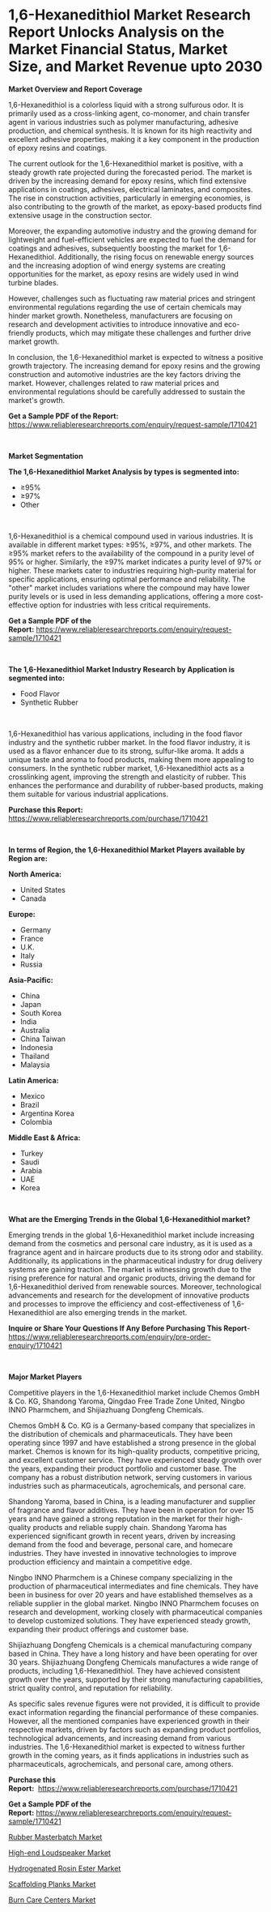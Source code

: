 <p><h1>1,6-Hexanedithiol Market Research Report Unlocks Analysis on the Market Financial Status, Market Size, and Market Revenue upto 2030</h1></p><p><strong>Market Overview and Report Coverage</strong></p>
<p><p>1,6-Hexanedithiol is a colorless liquid with a strong sulfurous odor. It is primarily used as a cross-linking agent, co-monomer, and chain transfer agent in various industries such as polymer manufacturing, adhesive production, and chemical synthesis. It is known for its high reactivity and excellent adhesive properties, making it a key component in the production of epoxy resins and coatings.</p><p>The current outlook for the 1,6-Hexanedithiol market is positive, with a steady growth rate projected during the forecasted period. The market is driven by the increasing demand for epoxy resins, which find extensive applications in coatings, adhesives, electrical laminates, and composites. The rise in construction activities, particularly in emerging economies, is also contributing to the growth of the market, as epoxy-based products find extensive usage in the construction sector.</p><p>Moreover, the expanding automotive industry and the growing demand for lightweight and fuel-efficient vehicles are expected to fuel the demand for coatings and adhesives, subsequently boosting the market for 1,6-Hexanedithiol. Additionally, the rising focus on renewable energy sources and the increasing adoption of wind energy systems are creating opportunities for the market, as epoxy resins are widely used in wind turbine blades.</p><p>However, challenges such as fluctuating raw material prices and stringent environmental regulations regarding the use of certain chemicals may hinder market growth. Nonetheless, manufacturers are focusing on research and development activities to introduce innovative and eco-friendly products, which may mitigate these challenges and further drive market growth.</p><p>In conclusion, the 1,6-Hexanedithiol market is expected to witness a positive growth trajectory. The increasing demand for epoxy resins and the growing construction and automotive industries are the key factors driving the market. However, challenges related to raw material prices and environmental regulations should be carefully addressed to sustain the market's growth.</p></p>
<p><strong>Get a Sample PDF of the Report:</strong> <a href="https://www.reliableresearchreports.com/enquiry/request-sample/1710421">https://www.reliableresearchreports.com/enquiry/request-sample/1710421</a></p>
<p>&nbsp;</p>
<p><strong>Market Segmentation</strong></p>
<p><strong>The 1,6-Hexanedithiol Market Analysis by types is segmented into:</strong></p>
<p><ul><li>≥95%</li><li>≥97%</li><li>Other</li></ul></p>
<p>&nbsp;</p>
<p><p>1,6-Hexanedithiol is a chemical compound used in various industries. It is available in different market types: ≥95%, ≥97%, and other markets. The ≥95% market refers to the availability of the compound in a purity level of 95% or higher. Similarly, the ≥97% market indicates a purity level of 97% or higher. These markets cater to industries requiring high-purity material for specific applications, ensuring optimal performance and reliability. The "other" market includes variations where the compound may have lower purity levels or is used in less demanding applications, offering a more cost-effective option for industries with less critical requirements.</p></p>
<p><strong>Get a Sample PDF of the Report:</strong>&nbsp;<a href="https://www.reliableresearchreports.com/enquiry/request-sample/1710421">https://www.reliableresearchreports.com/enquiry/request-sample/1710421</a></p>
<p>&nbsp;</p>
<p><strong>The 1,6-Hexanedithiol Market Industry Research by Application is segmented into:</strong></p>
<p><ul><li>Food Flavor</li><li>Synthetic Rubber</li></ul></p>
<p>&nbsp;</p>
<p><p>1,6-Hexanedithiol has various applications, including in the food flavor industry and the synthetic rubber market. In the food flavor industry, it is used as a flavor enhancer due to its strong, sulfur-like aroma. It adds a unique taste and aroma to food products, making them more appealing to consumers. In the synthetic rubber market, 1,6-Hexanedithiol acts as a crosslinking agent, improving the strength and elasticity of rubber. This enhances the performance and durability of rubber-based products, making them suitable for various industrial applications.</p></p>
<p><strong>Purchase this Report:</strong>&nbsp; <a href="https://www.reliableresearchreports.com/purchase/1710421">https://www.reliableresearchreports.com/purchase/1710421</a></p>
<p>&nbsp;</p>
<p><strong>In terms of Region, the 1,6-Hexanedithiol Market Players available by Region are:</strong></p>
<p>
    <p> <strong> North America: </strong>
        <ul>
            <li>United States</li>
            <li>Canada</li>
        </ul>
        </p> 
    <p> <strong> Europe: </strong>
        <ul>
            <li>Germany</li>
            <li>France</li>
            <li>U.K.</li>
            <li>Italy</li>
            <li>Russia</li>
        </ul>
        </p> 
    <p> <strong> Asia-Pacific: </strong>
        <ul>
            <li>China</li>
            <li>Japan</li>
            <li>South Korea</li>
            <li>India</li>
            <li>Australia</li>
            <li>China Taiwan</li>
            <li>Indonesia</li>
            <li>Thailand</li>
            <li>Malaysia</li>
        </ul>
        </p> 
    <p> <strong> Latin America: </strong>
        <ul>
            <li>Mexico</li>
            <li>Brazil</li>
            <li>Argentina Korea</li>
            <li>Colombia</li>
        </ul>
        </p> 
    <p> <strong> Middle East & Africa: </strong>
        <ul>
            <li>Turkey</li>
            <li>Saudi</li>
            <li>Arabia</li>
            <li>UAE</li>
            <li>Korea</li>
        </ul>
    </p>
    </p>
<p>&nbsp;</p>
<p><strong>What are the Emerging Trends in the Global 1,6-Hexanedithiol market?</strong></p>
<p><p>Emerging trends in the global 1,6-Hexanedithiol market include increasing demand from the cosmetics and personal care industry, as it is used as a fragrance agent and in haircare products due to its strong odor and stability. Additionally, its applications in the pharmaceutical industry for drug delivery systems are gaining traction. The market is witnessing growth due to the rising preference for natural and organic products, driving the demand for 1,6-Hexanedithiol derived from renewable sources. Moreover, technological advancements and research for the development of innovative products and processes to improve the efficiency and cost-effectiveness of 1,6-Hexanedithiol are also emerging trends in the market.</p></p>
<p><strong>Inquire or Share Your Questions If Any Before Purchasing This Report</strong>- <a href="https://www.reliableresearchreports.com/enquiry/pre-order-enquiry/1710421">https://www.reliableresearchreports.com/enquiry/pre-order-enquiry/1710421</a></p>
<p>&nbsp;</p>
<p><strong>Major Market Players</strong></p>
<p><p>Competitive players in the 1,6-Hexanedithiol market include Chemos GmbH & Co. KG, Shandong Yaroma, Qingdao Free Trade Zone United, Ningbo INNO Pharmchem, and Shijiazhuang Dongfeng Chemicals. </p><p>Chemos GmbH & Co. KG is a Germany-based company that specializes in the distribution of chemicals and pharmaceuticals. They have been operating since 1997 and have established a strong presence in the global market. Chemos is known for its high-quality products, competitive pricing, and excellent customer service. They have experienced steady growth over the years, expanding their product portfolio and customer base. The company has a robust distribution network, serving customers in various industries such as pharmaceuticals, agrochemicals, and personal care.</p><p>Shandong Yaroma, based in China, is a leading manufacturer and supplier of fragrance and flavor additives. They have been in operation for over 15 years and have gained a strong reputation in the market for their high-quality products and reliable supply chain. Shandong Yaroma has experienced significant growth in recent years, driven by increasing demand from the food and beverage, personal care, and homecare industries. They have invested in innovative technologies to improve production efficiency and maintain a competitive edge.</p><p>Ningbo INNO Pharmchem is a Chinese company specializing in the production of pharmaceutical intermediates and fine chemicals. They have been in business for over 20 years and have established themselves as a reliable supplier in the global market. Ningbo INNO Pharmchem focuses on research and development, working closely with pharmaceutical companies to develop customized solutions. They have experienced steady growth, expanding their product offerings and customer base.</p><p>Shijiazhuang Dongfeng Chemicals is a chemical manufacturing company based in China. They have a long history and have been operating for over 30 years. Shijiazhuang Dongfeng Chemicals manufactures a wide range of products, including 1,6-Hexanedithiol. They have achieved consistent growth over the years, supported by their strong manufacturing capabilities, strict quality control, and reputation for reliability.</p><p>As specific sales revenue figures were not provided, it is difficult to provide exact information regarding the financial performance of these companies. However, all the mentioned companies have experienced growth in their respective markets, driven by factors such as expanding product portfolios, technological advancements, and increasing demand from various industries. The 1,6-Hexanedithiol market is expected to witness further growth in the coming years, as it finds applications in industries such as pharmaceuticals, agrochemicals, and personal care, among others.</p></p>
<p><strong>Purchase this Report:</strong>&nbsp;&nbsp;<a href="https://www.reliableresearchreports.com/purchase/1710421">https://www.reliableresearchreports.com/purchase/1710421</a></p>
<p></p>
<p><strong>Get a Sample PDF of the Report:</strong>&nbsp;<a href="https://www.reliableresearchreports.com/enquiry/request-sample/1710421">https://www.reliableresearchreports.com/enquiry/request-sample/1710421</a></p>
<p><p><a href="https://www.linkedin.com/pulse/rubber-masterbatch-market-size-share-global-analysis-report-176kc/">Rubber Masterbatch Market</a></p><p><a href="https://medium.com/@elwyncarter2023/high-end-loudspeaker-market-share-evolution-and-market-growth-trends-2023-2030-6e06f278a6d4">High-end Loudspeaker Market</a></p><p><a href="https://www.linkedin.com/pulse/hydrogenated-rosin-ester-market-challenges-opportunities-rsykc/">Hydrogenated Rosin Ester Market</a></p><p><a href="https://www.linkedin.com/pulse/scaffolding-planks-market-size-share-global-analysis-report-hbjnc/">Scaffolding Planks Market</a></p><p><a href="https://medium.com/@vivianejast/burn-care-centers-market-competitive-analysis-market-trends-and-forecast-to-2030-4d58a7d09965">Burn Care Centers Market</a></p></p>